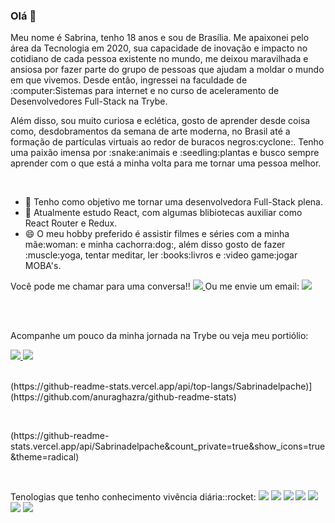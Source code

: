 ### Olá 👋

<!--
**Sabrinadelpache/Sabrinadelpache** is a ✨ _special_ ✨ repository because its `README.md` (this file) appears on your GitHub profile.

Here are some ideas to get you started:

- 🔭 I’m currently working on ...
- 🌱 I’m currently learning ...
- 👯 I’m looking to collaborate on ...
- 🤔 I’m looking for help with ...
- 💬 Ask me about ...
- 📫 How to reach me: ...
- 😄 Pronouns: ...
- ⚡ Fun fact: ...
-->

<p>
  Meu nome é Sabrina, tenho 18 anos e sou de Brasília. Me apaixonei pelo área da Tecnologia em 2020, sua capacidade de inovação e impacto no cotidiano de cada pessoa existente no mundo, me deixou maravilhada e ansiosa por fazer parte do grupo de pessoas que ajudam a moldar o mundo em que vivemos. Desde então, ingressei na faculdade de :computer:Sistemas para internet e no curso de aceleramento de Desenvolvedores Full-Stack na Trybe.
</p>
<p>
  Além disso, sou muito curiosa e eclética, gosto de aprender desde coisa como, desdobramentos da semana de arte moderna, no Brasil até a formação de partículas virtuais ao redor de buracos negros:cyclone:. Tenho uma paixão imensa por :snake:animais e :seedling:plantas e busco sempre aprender com o que está a minha volta para me tornar uma pessoa melhor.
</p>
</br>
<ul>
  <li>
    🔭 Tenho como objetivo me tornar uma desenvolvedora Full-Stack plena.
  </li>
  <li>
    🌱  Atualmente estudo React, com algumas blibiotecas auxiliar como React Router e Redux.
  </li>
  <li>
    😄 O meu hobby preferido é assistir filmes e séries com a minha mãe:woman: e minha cachorra:dog:, além disso gosto de fazer :muscle:yoga, tentar meditar, ler :books:livros e :video game:jogar MOBA's.
  </li>
 </ul>
<p>
  <span>
    Você pode me chamar para uma conversa!!  
    <a href='https://www.linkedin.com/in/sabrinadelpache/'>
      <img src='https://img.shields.io/badge/-Linkedin-blue'>
    </a>
     Ou me envie um email:
       <a href='mailto:sasa2605.alves@gmail.com'>
         <img src='https://img.shields.io/badge/-sasa2605.alves%40gmail.com-red'>
     </a>
    </p>
  </span>
</p>
</br>
</br>
<p>Acompanhe um pouco da minha jornada na Trybe ou veja meu portiólio:</p>
  <span align='center'>
    <a href='https://github.com/Sabrinadelpache/trybeExercises'>
      <img src='https://img.shields.io/badge/-Trybe-brightgreen' />
    </a>
    <a href='https://github.com/Sabrinadelpache/Portfolio' />
     <img src='https://img.shields.io/badge/-Portifólio-white' />
    </a>
  </span>
</br>
</br>
<p>
(https://github-readme-stats.vercel.app/api/top-langs/Sabrinadelpache)](https://github.com/anuraghazra/github-readme-stats)
 </p>
</br>
<p>
(https://github-readme-stats.vercel.app/api/Sabrinadelpache&count_private=true&show_icons=true&theme=radical)
</p>
</br>
<p>
  Tenologias que tenho conhecimento vivência diária::rocket:
  <span>
    <img src='https://img.shields.io/badge/-JavaScript-yellow' />
    <img src='https://img.shields.io/badge/-React-red' />
    <img src='https://img.shields.io/badge/-Redux-violet'>
    <img src='https://img.shields.io/badge/-Jest-green'>
    <img src='https://img.shields.io/badge/-RTL-red'>
    <img src='https://img.shields.io/badge/-Github-white'>
    <img src='https://img.shields.io/badge/-Linux-black'>
  </span>
</p>
